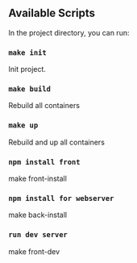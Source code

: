 ## Available Scripts

In the project directory, you can run:


### `make init`

Init project.

### `make build`

Rebuild all containers

### `make up`

Rebuild and up all containers

### `npm install front`

make front-install

### `npm install for webserver`

make back-install

### `run dev server`

make front-dev
